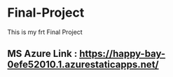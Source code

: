 # Final-Project
This is my frt Final Project 
## MS Azure Link : https://happy-bay-0efe52010.1.azurestaticapps.net/
